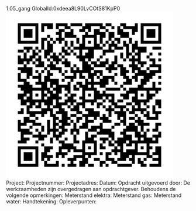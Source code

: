 1.05_gang
GlobalId:0xdeea8L90LvCOtS81KpP0
![picture](https://github.com/C-Claus/Data-Files/blob/master/QR_codes/KDV/1.05_gang.png)
Project:
Projectnummer:
Projectadres:
Datum:
Opdracht uitgevoerd door:
De werkzaamheden zijn overgedragen aan opdrachtgever. Behoudens de volgende opmerkingen:
Meterstand elektra:
Meterstand gas:
Meterstand water:
Handtekening:
Opleverpunten:
